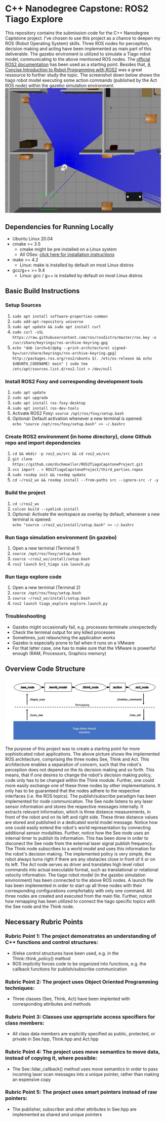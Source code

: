 # C++ Nanodegree Capstone: ROS2 Tiago Explore 
This repository contains the submission code for the C++ Nanodegree Captstone project. I've chosen to use this project as a chance to deepen my ROS (Robot Operating System) skills. Three ROS nodes for perception, decision making and acting have been implemented as main part of this deliverable. The gazebo enviroment is utilized to simulate a Tiago robot model, communicating to the above mentioned ROS nodes. The [official ROS2 documentation](https://docs.ros.org/en/foxy/Tutorials.html) has been used as a starting point. Besides that, [A Concise Introduction to Robot Programming with ROS2](https://github.com/fmrico/book_ros2) was a great ressource to further study the topic. The screenshot down below shows the tiago robot model executing some action commands (published by the Act ROS node) within the gazebo simulation environment.    
![The tiago robot model follows some action commands in the gazebo simulation environment](tiago_gazebo_sample_image.JPG)


## Dependencies for Running Locally
* Ubuntu Linux 20.04    
* cmake >= 3.5
  * cmake might be pre installed on a Linux system   
  * All OSes: [click here for installation instructions](https://cmake.org/install/)
* make >= 4.2 
  * Linux: make is installed by default on most Linux distros
* gcc/g++ >= 9.4
  * Linux: gcc / g++ is installed by default on most Linux distros
 
 
## Basic Build Instructions
### Setup Sources
1. `sudo apt install software-properties-common`
2. `sudo add-apt-repository universe`
3. `sudo apt update && sudo apt install curl`
4. `sudo curl -sSL https://raw.githubusercontent.com/ros/rosdistro/master/ros.key -o /usr/share/keyrings/ros-archive-keyring.gpg`
5. `echo "deb [arch=$(dpkg --print-architecture) signed-by=/usr/share/keyrings/ros-archive-keyring.gpg] http://packages.ros.org/ros2/ubuntu $(. /etc/os-release && echo $UBUNTU_CODENAME) main" | sudo tee /etc/apt/sources.list.d/ros2.list > /dev/null`
### Install ROS2 Foxy and corresponding development tools
1. `sudo apt update`
2. `sudo apt upgrade`
3. `sudo apt install ros-foxy-desktop`
4. `sudo apt install ros-dev-tools`
5. Activate ROS2 Foxy: `source /opt/ros/foxy/setup.bash`
6. Optional: Default activation whenever a new terminal is opened:    
   `echo "source /opt/ros/foxy/setup.bash" >> ~/.bashrc`  
### Create ROS2 environment (in home directory), clone Github repo and import dependencies
1. `cd && mkdir -p ros2_ws/src && cd ros2_ws/src`
2. `git clone https://github.com/dschmoeller/ROS2TiagoCapstoneProject.git`  
3. `vcs import . < ROS2TiagoCapstoneProject/third_parties.repos`
4. `sudo rosdep init && rosdep update`
5. `cd ~/ros2_ws && rosdep install --from-paths src --ignore-src -r -y` 
### Build the project 
1. `cd ~/ros2_ws`
2. `colcon build --symlink-install`
3. Optional: Activate the workspace as overlay by default, whenever a new terminal is opened:    
   `echo "source ~/ros2_ws/install/setup.bash" >> ~/.bashrc`  
### Run tiago simulation environment (in gazebo)  
1. Open a new terminal (Terminal 1) 
2. `source /opt/ros/foxy/setup.bash`
3. `source ~/ros2_ws/install/setup.bash`
4. `ros2 launch br2_tiago sim.launch.py` 
### Run tiago explore code   
1. Open a new terminal (Terminal 2) 
2. `source /opt/ros/foxy/setup.bash`
3. `source ~/ros2_ws/install/setup.bash`
4. `ros2 launch tiago_explore explore.launch.py` 
### Troubleshooting 
- Gazebo might occasionally fail, e.g. processes terminate unexpectedly
- Check the terminal output for any killed processes
- Sometimes, just relaunching the application works 
- Gazebo is especially prone to fail when it runs on a VMware
- For that latter case, one has to make sure that the VMware is powerful enough (RAM, Processors, Graphics memory) 


## Overview Code Structure
![Three node structure for solving arbitrary see think act problems](see_think_act_node_architecture.JPG)
The purpose of this project was to create a starting point for more sophisticated robot applications. The above picture shows the implemented ROS architecture, comprising the three nodes See, Think and Act. This architecture enables a separation of concern, such that the robot's perception does not depend on the its decision making and so forth. This means, that if one desires to change the robot's decision making policy, code only has to be changed within the Think module. Further, one could more easily exchange one of these three nodes by other implementations. It only has to be guaranteed that the nodes adhere to the respective interfaces (i.e. the ROS topics). The publish/subscribe paradigm has been implemented for node communication. The See node listens to any laser sensor information and stores the respective messages internally. It extracts relevant information, which is three distance measurements, in front of the robot and on its left and right side. These three distance values are stored and published in a dedicated world model message. Notice how one could easily extend the robot's world representation by connecting additional sensor modalities. Further, notice how the See node uses an internal timer to publish its information. This has been done in order to disconect the See node from the external laser signal publish frequency. The Think node subscribes to a world model and uses this information for the robot's decision making. The implemented policy is very simple, the robot always turns right if there are any obstacles close in front of it or on its left. The Act node serves as driver and translates high level robot commands into actual executable format, such as translational or rotational velocity information. The tiago robot model (in the gazebo simulation environment) has been connected to the above ROS nodes. A launch file has been implemented in order to start up all three nodes with their corresponding configurations compfortably with only one command. All three nodes are created and executed from the main file. Further, notice how remapping has been utilized to connect the tiago specific topics with the See node and the Think node.       


## Necessary Rubric Points  
### Rubric Point 1: The project demonstrates an understanding of C++ functions and control structures:   
  - if/else control structures have been used, e.g. in the Think::think_policy() method
  - ROS implicitly forces code to be organized into functions, e.g. the callback functions for publish/subscribe communication   
### Rubric Point 2: The project uses Object Oriented Programming techniques:   
  - Three classes (See, Think, Act) have been implented with corresponding attributes and methods   
### Rubric Point 3: Classes use appropriate access specifiers for class members:   
  - All class data members are explicitly specified as public, protected, or private in See.hpp, Think.hpp and Act.hpp
### Rubric Point 4: The project uses move semantics to move data, instead of copying it, where possible:   
  - The See::lidar_callback() method uses move semantics in order to pass incoming laser scan messages into a unique pointer, rather than making an expensive copy 
### Rubric Point 5: The project uses smart pointers instead of raw pointers:   
  - The publisher, subscriber and other attributes in See.hpp are implemented as shared and unique pointers


  
     

